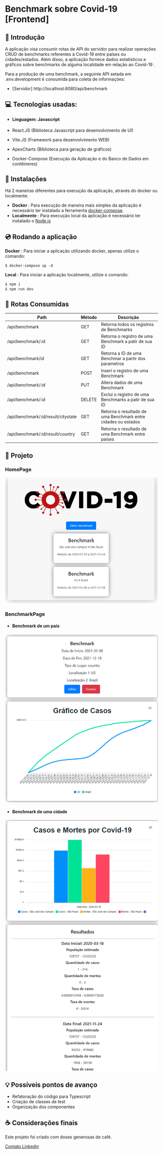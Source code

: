 # Benchmark sobre Covid-19 [Frontend]

## 📃 Introdução

A aplicação visa consumir rotas de API do servidor para realizar operações CRUD de benchmarks referentes à Covid-19 entre países ou cidades/estados. Além disso, a aplicação fornece dados estatísticos e gráficos sobre benchmarks de alguma localidade em relação ao Covid-19 .

Para a produção de uma benchmark, a seguinte API setada em .env.development é consumida para coleta de informações:
 - [Servidor] http://localhost:8080/api/benchmark

## 💻 Tecnologias usadas:

- #### Linguagem: Javascript

- React.JS (Biblioteca Javascript para desenvolvimento de UI)
- Vite.JS (Framework para desenvolvimento WEB)
- ApexCharts (Biblioteca para geração de gráficos)
- Docker-Compose (Execução da Aplicação e do Banco de Dados em contêineres)

## 💾 Instalações
Há 2 maneiras diferentes para execução da aplicação, através do docker ou localmente:</br>
 - **Docker** : Para execução de maneira mais simples da aplicação é necessário ter instalado a ferramenta [docker-compose](https://docs.docker.com/compose/install/).</br>
 - **Localmente** : Para execução local da aplicação é necessário ter instalado o [Node.js](https://nodejs.org/en/download)

## 💿 Rodando a aplicação

**Docker** : Para iniciar a aplicação utilizando docker, apenas utilize o comando:

    $ docker-compose up -d
**Local** : Para iniciar a aplicação localmente, utilize o comando:

    $ npm i
    $ npm run dev
    

## 🔗 Rotas Consumidas
Path                                | Método |  Descrição
----------------------------------- | ------ | -----
/api/benchmark                      |  GET   |  Retorna todos os registros de Benchmarks
/api/benchmark/:id                  |  GET   |  Retorna o registro de uma Benchmark a patir de sua ID
/api/benchmark/id                   |  GET   |  Retorna a ID de uma Benchmar a partir dos parametros
/api/benchmark                      |  POST  |  Inseri o registro de uma Benchmark
/api/benchmark/:id                  |  PUT   |  Altera dados de uma Benchmark
/api/benchmark/:id                  | DELETE |  Exclui o registro de uma Benchmarks a patir de sua ID
/api/benchmark/:id/result/citystate |  GET   |  Retorna o resultado de uma Benchmark entre cidades ou estados
/api/benchmark/:id/result/country   |  GET   |  Retorna o resultado de uma Benchmark entre países

## 📖 Projeto

 ### HomePage
![HomePage](public/tela_inicial.png)

 ### BenchmarkPage
 - #### Benchmark de um país
![HomePage](public/pais1.png)
 - #### Benchmark de uma cidade
![HomePage](public/cidade2.png)


## 💡 Possíveis pontos de avanço

- Refatoração do código para Typescript
- Criação de classes de test
- Organização dos componentes

## ☕ Considerações finais
Este projeto foi criado com doses generosas de café.

[Contato Linkedin](https://www.linkedin.com/in/dev-lucas-marques-sjc/)
